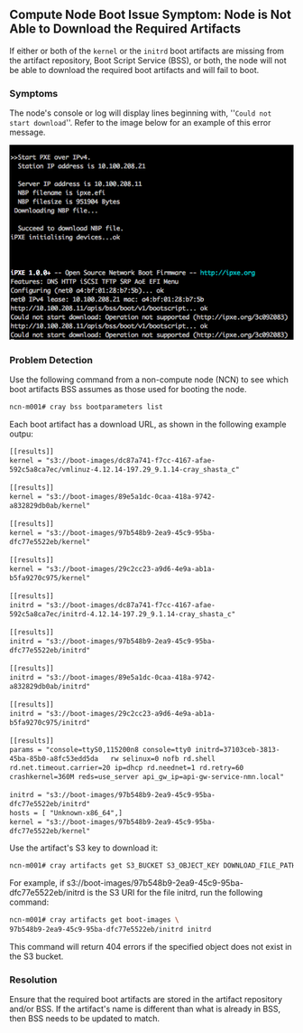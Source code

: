 
## Compute Node Boot Issue Symptom: Node is Not Able to Download the Required Artifacts

If either or both of the `kernel` or the `initrd` boot artifacts are missing from the artifact repository, Boot Script Service \(BSS\), or both, the node will not be able to download the required boot artifacts and will fail to boot.

### Symptoms

The node's console or log will display lines beginning with, ''`Could not start download`''. Refer to the image below for an example of this error message.

![BSS Missing Artifact](../../img/operations/BSS_Missing_an_Artifact.png)

### Problem Detection

Use the following command from a non-compute node \(NCN\) to see which boot artifacts BSS assumes as those used for booting the node.

```bash
ncn-m001# cray bss bootparameters list
```

Each boot artifact has a download URL, as shown in the following example outpu:

```
[[results]]
kernel = "s3://boot-images/dc87a741-f7cc-4167-afae-592c5a8ca7ec/vmlinuz-4.12.14-197.29_9.1.14-cray_shasta_c"

[[results]]
kernel = "s3://boot-images/89e5a1dc-0caa-418a-9742-a832829db0ab/kernel"

[[results]]
kernel = "s3://boot-images/97b548b9-2ea9-45c9-95ba-dfc77e5522eb/kernel"

[[results]]
kernel = "s3://boot-images/29c2cc23-a9d6-4e9a-ab1a-b5fa9270c975/kernel"

[[results]]
initrd = "s3://boot-images/dc87a741-f7cc-4167-afae-592c5a8ca7ec/initrd-4.12.14-197.29_9.1.14-cray_shasta_c"

[[results]]
initrd = "s3://boot-images/97b548b9-2ea9-45c9-95ba-dfc77e5522eb/initrd"

[[results]]
initrd = "s3://boot-images/89e5a1dc-0caa-418a-9742-a832829db0ab/initrd"

[[results]]
initrd = "s3://boot-images/29c2cc23-a9d6-4e9a-ab1a-b5fa9270c975/initrd"

[[results]]
params = "console=ttyS0,115200n8 console=tty0 initrd=37103ceb-3813-45ba-85b0-a8fc53edd5da   rw selinux=0 nofb rd.shell    rd.net.timeout.carrier=20 ip=dhcp rd.neednet=1 rd.retry=60 crashkernel=360M reds=use_server api_gw_ip=api-gw-service-nmn.local"

initrd = "s3://boot-images/97b548b9-2ea9-45c9-95ba-dfc77e5522eb/initrd"
hosts = [ "Unknown-x86_64",]
kernel = "s3://boot-images/97b548b9-2ea9-45c9-95ba-dfc77e5522eb/kernel"
```

Use the artifact's S3 key to download it:

```bash
ncn-m001# cray artifacts get S3_BUCKET S3_OBJECT_KEY DOWNLOAD_FILE_PATH
```

For example, if s3://boot-images/97b548b9-2ea9-45c9-95ba-dfc77e5522eb/initrd is the S3 URI for the file initrd, run the following command:

```bash
ncn-m001# cray artifacts get boot-images \
97b548b9-2ea9-45c9-95ba-dfc77e5522eb/initrd initrd
```

This command will return 404 errors if the specified object does not exist in the S3 bucket.

### Resolution

Ensure that the required boot artifacts are stored in the artifact repository and/or BSS. If the artifact's name is different than what is already in BSS, then BSS needs to be updated to match.



